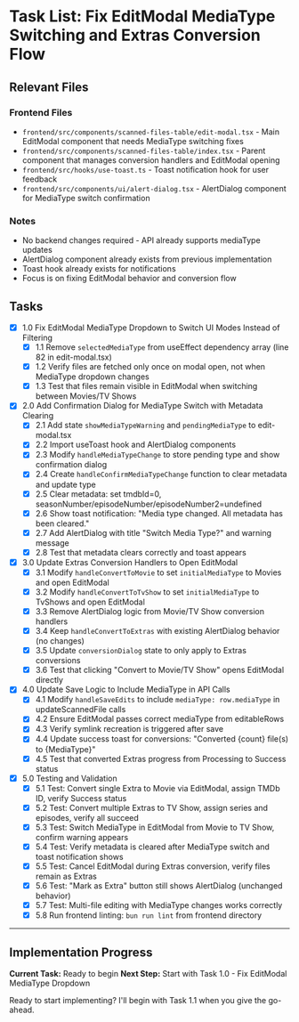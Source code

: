 # Task List: Fix EditModal MediaType Switching and Extras Conversion Flow

## Relevant Files

### Frontend Files
- `frontend/src/components/scanned-files-table/edit-modal.tsx` - Main EditModal component that needs MediaType switching fixes
- `frontend/src/components/scanned-files-table/index.tsx` - Parent component that manages conversion handlers and EditModal opening
- `frontend/src/hooks/use-toast.ts` - Toast notification hook for user feedback
- `frontend/src/components/ui/alert-dialog.tsx` - AlertDialog component for MediaType switch confirmation

### Notes
- No backend changes required - API already supports mediaType updates
- AlertDialog component already exists from previous implementation
- Toast hook already exists for notifications
- Focus is on fixing EditModal behavior and conversion flow

## Tasks

- [x] 1.0 Fix EditModal MediaType Dropdown to Switch UI Modes Instead of Filtering
  - [x] 1.1 Remove `selectedMediaType` from useEffect dependency array (line 82 in edit-modal.tsx)
  - [x] 1.2 Verify files are fetched only once on modal open, not when MediaType dropdown changes
  - [x] 1.3 Test that files remain visible in EditModal when switching between Movies/TV Shows

- [x] 2.0 Add Confirmation Dialog for MediaType Switch with Metadata Clearing
  - [x] 2.1 Add state `showMediaTypeWarning` and `pendingMediaType` to edit-modal.tsx
  - [x] 2.2 Import useToast hook and AlertDialog components
  - [x] 2.3 Modify `handleMediaTypeChange` to store pending type and show confirmation dialog
  - [x] 2.4 Create `handleConfirmMediaTypeChange` function to clear metadata and update type
  - [x] 2.5 Clear metadata: set tmdbId=0, seasonNumber/episodeNumber/episodeNumber2=undefined
  - [x] 2.6 Show toast notification: "Media type changed. All metadata has been cleared."
  - [x] 2.7 Add AlertDialog with title "Switch Media Type?" and warning message
  - [x] 2.8 Test that metadata clears correctly and toast appears

- [x] 3.0 Update Extras Conversion Handlers to Open EditModal
  - [x] 3.1 Modify `handleConvertToMovie` to set `initialMediaType` to Movies and open EditModal
  - [x] 3.2 Modify `handleConvertToTvShow` to set `initialMediaType` to TvShows and open EditModal
  - [x] 3.3 Remove AlertDialog logic from Movie/TV Show conversion handlers
  - [x] 3.4 Keep `handleConvertToExtras` with existing AlertDialog behavior (no changes)
  - [x] 3.5 Update `conversionDialog` state to only apply to Extras conversions
  - [x] 3.6 Test that clicking "Convert to Movie/TV Show" opens EditModal directly

- [x] 4.0 Update Save Logic to Include MediaType in API Calls
  - [x] 4.1 Modify `handleSaveEdits` to include `mediaType: row.mediaType` in updateScannedFile calls
  - [x] 4.2 Ensure EditModal passes correct mediaType from editableRows
  - [x] 4.3 Verify symlink recreation is triggered after save
  - [x] 4.4 Update success toast for conversions: "Converted {count} file(s) to {MediaType}"
  - [x] 4.5 Test that converted Extras progress from Processing to Success status

- [x] 5.0 Testing and Validation
  - [x] 5.1 Test: Convert single Extra to Movie via EditModal, assign TMDb ID, verify Success status
  - [x] 5.2 Test: Convert multiple Extras to TV Show, assign series and episodes, verify all succeed
  - [x] 5.3 Test: Switch MediaType in EditModal from Movie to TV Show, confirm warning appears
  - [x] 5.4 Test: Verify metadata is cleared after MediaType switch and toast notification shows
  - [x] 5.5 Test: Cancel EditModal during Extras conversion, verify files remain as Extras
  - [x] 5.6 Test: "Mark as Extra" button still shows AlertDialog (unchanged behavior)
  - [x] 5.7 Test: Multi-file editing with MediaType changes works correctly
  - [x] 5.8 Run frontend linting: `bun run lint` from frontend directory

---

## Implementation Progress

**Current Task:** Ready to begin
**Next Step:** Start with Task 1.0 - Fix EditModal MediaType Dropdown

Ready to start implementing? I'll begin with Task 1.1 when you give the go-ahead.
